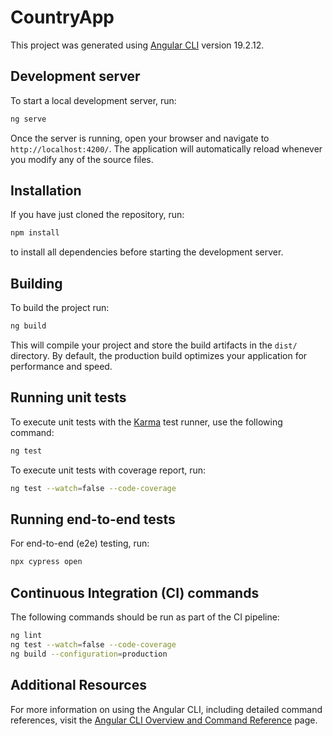 # CountryApp

This project was generated using [Angular CLI](https://github.com/angular/angular-cli) version 19.2.12.

## Development server

To start a local development server, run:

```bash
ng serve
```

Once the server is running, open your browser and navigate to `http://localhost:4200/`. The application will automatically reload whenever you modify any of the source files.

## Installation

If you have just cloned the repository, run:

```bash
npm install
```
to install all dependencies before starting the development server.

## Building

To build the project run:

```bash
ng build
```

This will compile your project and store the build artifacts in the `dist/` directory. By default, the production build optimizes your application for performance and speed.

## Running unit tests

To execute unit tests with the [Karma](https://karma-runner.github.io) test runner, use the following command:

```bash
ng test
```

To execute unit tests with coverage report, run:

```bash
ng test --watch=false --code-coverage
```

## Running end-to-end tests

For end-to-end (e2e) testing, run:

```bash
npx cypress open
```

## Continuous Integration (CI) commands

The following commands should be run as part of the CI pipeline:

```bash
ng lint
ng test --watch=false --code-coverage
ng build --configuration=production
```

## Additional Resources

For more information on using the Angular CLI, including detailed command references, visit the [Angular CLI Overview and Command Reference](https://angular.dev/tools/cli) page.
